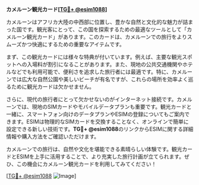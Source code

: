 **カメルーン観光カード[[TG💪+ @esim1088](https://t.me/s/esim1088)]**

カメルーンはアフリカ大陸の中西部に位置し、豊かな自然と文化的な魅力が詰まった国です。観光客にとって、この国を探索するための最適なツールとして「カメルーン観光カード」があります。このカードは、カメルーンでの旅行をよりスムーズかつ快適にするための重要なアイテムです。

まず、この観光カードには様々な特典が付いています。例えば、主要な観光スポットへの入場料が割引になることがあります。また、現地の公共交通機関やホテルなどでも利用可能で、便利さを追求した旅行者には最適です。特に、カメルーンでは広大な自然公園や美しいビーチが有名ですが、これらの場所を効率よく巡るために観光カードは欠かせません。

さらに、現代の旅行者にとって欠かせないのがインターネット接続です。カメルーンでは、現地のSIMカードやモバイルデータプランも重要です。観光カードと一緒に、スマートフォン向けのデータプランやESIMの登録についてもご案内できます。ESIMは物理的なSIMカードを交換することなく、オンラインで簡単に設定できる新しい技術です。**TG💪+ @esim1088**のリンクからESIMに関する詳細情報や購入方法をご確認いただけます。

カメルーンでの旅行は、自然や文化を堪能できる素晴らしい体験です。観光カードとESIMを上手に活用することで、より充実した旅行計画が立てられます。ぜひ、この機会にカメルーン観光カードを利用してみてください！

[[TG💪+ @esim1088](https://t.me/s/esim1088) ![Image](https://i.postimg.cc/Y0z9fWf4/image.png)]